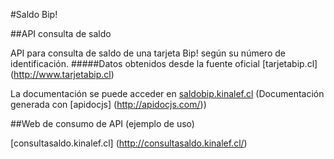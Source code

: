 #Saldo Bip!

##API consulta de saldo

API para consulta de saldo de una tarjeta Bip! según su número de identificación.
#####Datos obtenidos desde la fuente oficial [tarjetabip.cl] (http://www.tarjetabip.cl)

La documentación se puede acceder en [saldobip.kinalef.cl](http://saldobip.kinalef.cl/)
(Documentación generada con [apidocjs] (http://apidocjs.com/))

##Web de consumo de API (ejemplo de uso)

[consultasaldo.kinalef.cl] (http://consultasaldo.kinalef.cl/)
